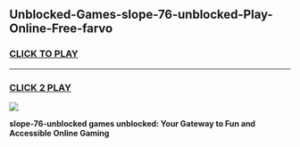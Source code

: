 
## Unblocked-Games-slope-76-unblocked-Play-Online-Free-farvo
<h3>
<a href="https://premium76.site?title=slope-76-unblocked&ref=26A">CLICK TO PLAY</a></h3>
<hr>

<h3>
<a href="https://premium76.site?title=slope-76-unblocked&ref=26A">CLICK 2 PLAY</a>
  
</h3>

<a href="https://premium76.site?title=slope-76-unblocked&ref=26A"><img src="https://clearcache.store/games.png"></a>


**slope-76-unblocked games unblocked: Your Gateway to Fun and Accessible Online Gaming**
